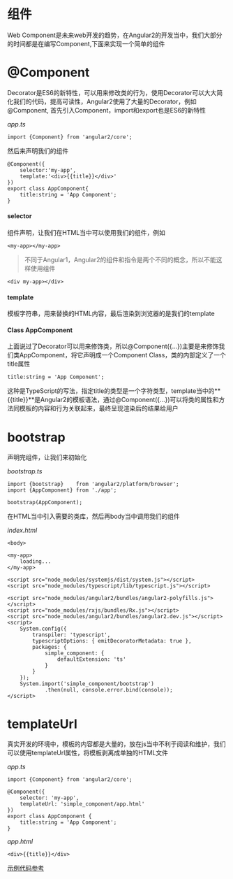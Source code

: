 # 组件
Web Component是未来web开发的趋势，在Angular2的开发当中，我们大部分的时间都是在编写Component,下面来实现一个简单的组件
# @Component
Decorator是ES6的新特性，可以用来修改类的行为，使用Decorator可以大大简化我们的代码，提高可读性，Angular2使用了大量的Decorator，例如@Component,
首先引入Component，import和export也是ES6的新特性

*app.ts*

```
import {Component} from 'angular2/core';
```

然后来声明我们的组件

```
@Component({
    selector:'my-app',
    template:'<div>{{title}}</div>'
})
export class AppComponent{
    title:string = 'App Component';
}
```

#### selector
组件声明，让我们在HTML当中可以使用我们的组件，例如

```
<my-app></my-app>
```

> 不同于Angular1，Angular2的组件和指令是两个不同的概念，所以不能这样使用组件

```
<div my-app></div>
```

#### template
模板字符串，用来替换的HTML内容，最后渲染到浏览器的是我们的template

#### Class AppComponent
上面说过了Decorator可以用来修饰类，所以@Component({...})主要是来修饰我们类AppComponent，将它声明成一个Component Class，类的内部定义了一个title属性

```
title:string = 'App Component';
```

这种是TypeScript的写法，指定title的类型是一个字符类型，template当中的**{{title}}**是Angular2的模板语法，通过@Component({...})可以将类的属性和方法同模板的内容和行为关联起来，最终呈现渲染后的结果给用户

# bootstrap
声明完组件，让我们来初始化

*bootstrap.ts*

```
import {bootstrap}    from 'angular2/platform/browser';
import {AppComponent} from './app';

bootstrap(AppComponent);
```

在HTML当中引入需要的类库，然后再body当中调用我们的组件

*index.html*

```
<body>

<my-app>
    loading...
</my-app>

<script src="node_modules/systemjs/dist/system.js"></script>
<script src="node_modules/typescript/lib/typescript.js"></script>

<script src="node_modules/angular2/bundles/angular2-polyfills.js"></script>
<script src="node_modules/rxjs/bundles/Rx.js"></script>
<script src="node_modules/angular2/bundles/angular2.dev.js"></script>
<script>
    System.config({
        transpiler: 'typescript',
        typescriptOptions: { emitDecoratorMetadata: true },
        packages: {
            simple_component: {
                defaultExtension: 'ts'
            }
        }
    });
    System.import('simple_component/bootstrap')
            .then(null, console.error.bind(console));
</script>
```

# templateUrl
真实开发的环境中，模板的内容都是大量的，放在js当中不利于阅读和维护，我们可以使用templateUrl属性，将模板剥离成单独的HTML文件

*app.ts*

```
import {Component} from 'angular2/core';

@Component({
    selector: 'my-app',
    templateUrl: 'simple_component/app.html'
})
export class AppComponent {
    title:string = 'App Component';
}
```

*app.html*

```
<div>{{title}}</div>
```

[示例代码参考](https://github.com/yuyang041060120/yuyang041060120.github.io/tree/master/angular2/code/simple_component)